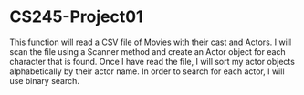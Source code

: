 # CS245-Project01
This function will read a CSV file of Movies with their cast and Actors. I will scan the file using a Scanner method and create an Actor object for each character 
that is found. Once I have read the file, I will sort my actor objects alphabetically by their actor name. In order to search for each actor, I will use binary
search.
